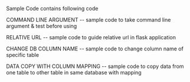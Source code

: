 Sample Code contains following code

COMMAND LINE ARGUMENT -- sample code to take command line argument & test before using

RELATIVE URL -- sample code to guide relative url in flask application

CHANGE DB COLUMN NAME -- sample code to change column name of specific table

DATA COPY WITH COLUMN MAPPING -- sample code to copy data from one table to other table in same database with mapping